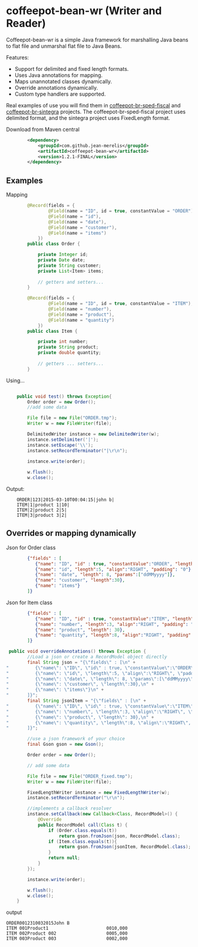 coffeepot-bean-wr (Writer and Reader)
=====================================

Coffeepot-bean-wr is a simple Java framework for marshalling Java beans to flat file and unmarshal flat file to Java Beans.

Features:

  - Support for delimited and fixed length formats.
  - Uses Java annotations for mapping.
  - Maps unannotated classes dynamically.
  - Override annotations dynamically.
  - Custom type handlers are supported.

Real examples of use you will find them in [coffeepot-br-sped-fiscal](https://github.com/jean-merelis/coffeepot-br-sped-fiscal) and [coffeepot-br-sintegra](https://github.com/jean-merelis/coffeepot-br-sintegra) projects. The coffeepot-br-sped-fiscal project uses delimited format, and the sintegra project uses FixedLength format.

Download from Maven central

```xml
        <dependency>
            <groupId>com.github.jean-merelis</groupId>
            <artifactId>coffeepot-bean-wr</artifactId>
            <version>1.2.1-FINAL</version>            
        </dependency> 
```

Examples
--------

Mapping

```java
		@Record(fields = {
				@Field(name = "ID", id = true, constantValue = "ORDER"),
				@Field(name = "id"),
				@Field(name = "date"),
				@Field(name = "customer"),
				@Field(name = "items")
			})
		public class Order {

			private Integer id;
			private Date date;
			private String customer;
			private List<Item> items;
		
			// getters and setters...
		}

		@Record(fields = {
				@Field(name = "ID", id = true, constantValue = "ITEM"),
				@Field(name = "number"),
				@Field(name = "product"),
				@Field(name = "quantity")
			})
		public class Item {

			private int number;
			private String product;
			private double quantity;
		
			// getters ... setters...
		}		
```

Using...

```java

	public void test() throws Exception{
		Order order = new Order();
		//add some data

        File file = new File("ORDER.tmp");
        Writer w = new FileWriter(file);

        DelimitedWriter instance = new DelimitedWriter(w);
        instance.setDelimiter('|');
        instance.setEscape('\\');
        instance.setRecordTerminator("|\r\n");
        
        instance.write(order);

        w.flush();
        w.close();

```

Output: 

		ORDER|123|2015-03-10T00:04:15|john b|
		ITEM|1|product 1|10|
		ITEM|2|product 2|5|
		ITEM|3|product 3|2|

    
Overrides or mapping dynamically
--------------------------------

Json for Order class
```json
		{"fields" : [
		   {"name": "ID", "id" : true, "constantValue":"ORDER", "length":5},
		   {"name": "id", "length":5, "align":"RIGHT", "padding": "0"},
		   {"name": "date", "length": 8, "params":["ddMMyyyy"]},
		   {"name": "customer", "length":30},
		   {"name": "items"}
		]}
```
Json for Item class
```json
		{"fields" : [
		   {"name": "ID", "id" : true, "constantValue":"ITEM", "length":5},
		   {"name": "number", "length":3, "align":"RIGHT", "padding": "0"},
		   {"name": "product", "length": 30},
		   {"name": "quantity", "length":8, "align":"RIGHT", "padding": "0"}
		]}

```

```java
 public void overrideAnnotations() throws Exception {
        //Load a json or create a RecordModel object directly
        final String json = "{\"fields\" : [\n" +
"		   {\"name\": \"ID\", \"id\" : true, \"constantValue\":\"ORDER\", \"length\":5},\n" +
"		   {\"name\": \"id\", \"length\":5, \"align\":\"RIGHT\", \"padding\": \"0\"},\n" +
"		   {\"name\": \"date\", \"length\": 8, \"params\":[\"ddMMyyyy\"]},\n" +
"		   {\"name\": \"customer\", \"length\":30},\n" +
"		   {\"name\": \"items\"}\n" +
"		]}";
        final String jsonItem = "{\"fields\" : [\n" +
"		   {\"name\": \"ID\", \"id\" : true, \"constantValue\":\"ITEM\", \"length\":5},\n" +
"		   {\"name\": \"number\", \"length\":3, \"align\":\"RIGHT\", \"padding\": \"0\"},\n" +
"		   {\"name\": \"product\", \"length\": 30},\n" +
"		   {\"name\": \"quantity\", \"length\":8, \"align\":\"RIGHT\", \"padding\": \"0\"}\n" +
"		]}";

        //use a json framework of your choice
        final Gson gson = new Gson();

        Order order = new Order();

        // add some data

        File file = new File("ORDER_fixed.tmp");
        Writer w = new FileWriter(file);

        FixedLengthWriter instance = new FixedLengthWriter(w);
        instance.setRecordTerminator("\r\n");

        //implements a callback resolver
        instance.setCallback(new Callback<Class, RecordModel>() {
            @Override
            public RecordModel call(Class t) {
                if (Order.class.equals(t))
                    return gson.fromJson(json, RecordModel.class);
                if (Item.class.equals(t)){
                    return gson.fromJson(jsonItem, RecordModel.class);
                }
                return null;
            }
        });

        instance.write(order);

        w.flush();
        w.close();
    }	
```

output

```
ORDER0012310032015John B                        
ITEM 001Product1                      0010,000
ITEM 002Product 002                   0005,000
ITEM 003Product 003                   0002,000
```

